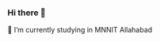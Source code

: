 ### Hi there 👋

<!--
**shruti512/shruti512** is a ✨ _special_ ✨ repository because its `README.md` (this file) appears on your GitHub profile.


-📖 I’m currently studying in MNNIT Allahabad
- 🌱 I’m currently learning ...
- 👯 I’m looking to collaborate on ...
- 🤔 I’m looking for help with ...
- 💬 Ask me about ...
- 📫 How to reach me: ...
- 😄 Pronouns: ...
- ⚡ Fun fact: ...
-->
📖 I’m currently studying in MNNIT Allahabad <br />

